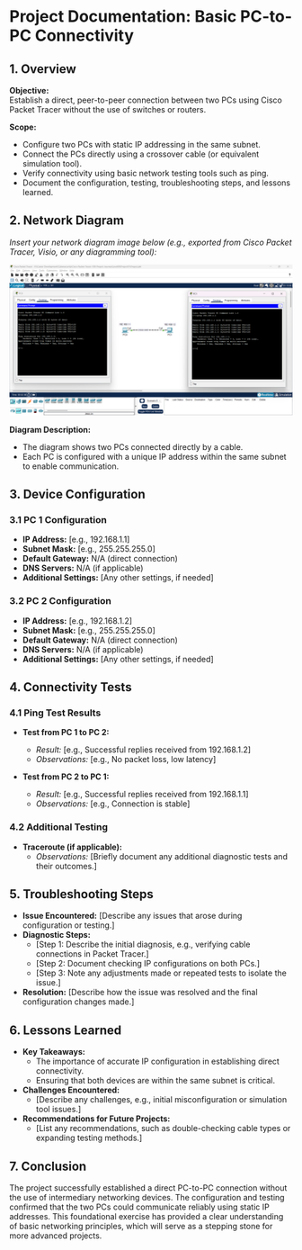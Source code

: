 
# Project Documentation: Basic PC-to-PC Connectivity

## 1. Overview
**Objective:**  
Establish a direct, peer-to-peer connection between two PCs using Cisco Packet Tracer without the use of switches or routers.  
  
**Scope:**  
- Configure two PCs with static IP addressing in the same subnet.  
- Connect the PCs directly using a crossover cable (or equivalent simulation tool).  
- Verify connectivity using basic network testing tools such as ping.  
- Document the configuration, testing, troubleshooting steps, and lessons learned.

## 2. Network Diagram
*Insert your network diagram image below (e.g., exported from Cisco Packet Tracer, Visio, or any diagramming tool):*

![Network Diagram](./network-diagram.png)

**Diagram Description:**  
- The diagram shows two PCs connected directly by a cable.  
- Each PC is configured with a unique IP address within the same subnet to enable communication.

## 3. Device Configuration
### 3.1 PC 1 Configuration
- **IP Address:** [e.g., 192.168.1.1]
- **Subnet Mask:** [e.g., 255.255.255.0]
- **Default Gateway:** N/A (direct connection)
- **DNS Servers:** N/A (if applicable)
- **Additional Settings:** [Any other settings, if needed]

### 3.2 PC 2 Configuration
- **IP Address:** [e.g., 192.168.1.2]
- **Subnet Mask:** [e.g., 255.255.255.0]
- **Default Gateway:** N/A (direct connection)
- **DNS Servers:** N/A (if applicable)
- **Additional Settings:** [Any other settings, if needed]

## 4. Connectivity Tests
### 4.1 Ping Test Results
- **Test from PC 1 to PC 2:**  
  - *Result:* [e.g., Successful replies received from 192.168.1.2]  
  - *Observations:* [e.g., No packet loss, low latency]
  
- **Test from PC 2 to PC 1:**  
  - *Result:* [e.g., Successful replies received from 192.168.1.1]  
  - *Observations:* [e.g., Connection is stable]

### 4.2 Additional Testing
- **Traceroute (if applicable):**  
  - *Observations:* [Briefly document any additional diagnostic tests and their outcomes.]

## 5. Troubleshooting Steps
- **Issue Encountered:** [Describe any issues that arose during configuration or testing.]  
- **Diagnostic Steps:**  
  - [Step 1: Describe the initial diagnosis, e.g., verifying cable connections in Packet Tracer.]  
  - [Step 2: Document checking IP configurations on both PCs.]  
  - [Step 3: Note any adjustments made or repeated tests to isolate the issue.]  
- **Resolution:** [Describe how the issue was resolved and the final configuration changes made.]

## 6. Lessons Learned
- **Key Takeaways:**  
  - The importance of accurate IP configuration in establishing direct connectivity.
  - Ensuring that both devices are within the same subnet is critical.
- **Challenges Encountered:**  
  - [Describe any challenges, e.g., initial misconfiguration or simulation tool issues.]
- **Recommendations for Future Projects:**  
  - [List any recommendations, such as double-checking cable types or expanding testing methods.]

## 7. Conclusion
The project successfully established a direct PC-to-PC connection without the use of intermediary networking devices. The configuration and testing confirmed that the two PCs could communicate reliably using static IP addresses. This foundational exercise has provided a clear understanding of basic networking principles, which will serve as a stepping stone for more advanced projects.
